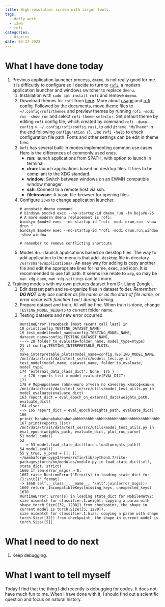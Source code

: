```yaml
---
title: High-resolution screen with larger fonts.
tags:
  - daily work
  - i3wm
  - rofi
categories:
  - diaries
date: 04-17-2023
---
```

# What I have done today

1. Previous application launcher process, `dmenu`, is not really good for me. It is difficultly to configure so I decide to turn to [`rofi`](https://github.com/davatorium/rofi), a modern application launcher and windows switcher to replace `dmenu`. 
	1. Installation with `sudo apt install rofi` and remove `dmenu`.
	2. Download themes for `rofi` from [here](https://github.com/newmanls/rofi-themes-collection). More about [usage](https://github.com/davatorium/rofi/wiki/Themes) and [rofi config](https://github.com/davatorium/rofi/blob/next/CONFIG.md). Followed by the documents, move theme files to `~/.config/rofi/themes` and preview themes by running `rofi -modi run -show run` and select `rofi-theme-selector`. Set default theme by editing `rofi` config file, which created by command `rofi -dump-config > ~/.config/rofi/config.rasi`, to add `@theme "MyTheme"` in the end following `configuration {}`. Use `rofi -help`  to check configuration file path. Fonts and other settings can be edit in theme files.
	3. `Rofi` has several built-in modes implementing common use cases. Here is the differences of commonly used ones.
		-   **run**: launch applications from $PATH, with option to launch in terminal.
		-   **drun**: launch applications based on desktop files. It tries to be compliant to the XDG standard.
		-   **window**: Switch between windows on an EWMH compatible window manager.
		-   **ssh**: Connect to a remote host via ssh.
		-   **filebrowser**: A basic file-browser for opening files.
	4. Configure `i3wm` to change application launcher.
		```
		# annotate dmenu command
		# bindsym $mod+d exec --no-startup-id dmenu_run -fn DejaVu-25 
		# A more modern dmenu replacement is rofi:
		bindsym $mod+d exec --no-startup-id "rofi -modi drun,run -show drun "
		bindsym $mod+w exec --no-startup-id "rofi -modi drun,run,window -show window 

		# remember to remove conflicting shortcuts
		```
	5. Modes `drun` launch applications based on desktop files. The way to add application to the menu is that add `.desktop` file in directory `/usr/share/applications/`. An easy way for adding is copy another file and edit the appropriate lines for name, exec, and icon. It is recommended to use full path. It seems like relate to `xdg`, so may be `man xdg-open`, `man xdg-settings` can tell more.
2. Training models with my own pictures dataset from Dr. Liang Zonglei. 
	1. Edit dataset path and re-organize files in dataset folder. *Remember: **DO NOT** only use number as file name or as the start of file name, or error occur with function `len()` during training.* 
	2. Prepare dataset and train. All will be fine. When train is done, change `TESTING_MODEL_WEIGHTS` to current folder name.
	3. Testing datasets and new error occurred.
		```
		RuntimeError Traceback (most recent call last) in 
		18 print(config.TESTING_DATASET_NAME) 
		19 test_model(model_name=config.TESTING_MODEL_NAME, dataset_name=config.TESTING_DATASET_NAME, 
		---> 20 folder_to_evaluate=folder_name, model_type=mtype) 
		21 if config.TESTING_INTERPRETABLE_PLOTS:
		22 make_interpretable_plots(model_name=config.TESTING_MODEL_NAME, 
		/mnt/data/trait/data/test_se/src/models_test.py in test_model(model_name, dataset_name, folder_to_evaluate, model_type) 
		174 'external_data_class_dict': None, 175 } 
		--> 176 reports_list = model_evaluate(EVAL_DICT) 
		177 
		178 # Формирование табличного отчета по качеству классфикации 
		/mnt/data/trait/data/test_se/src/utils/model_test_utils.py in model_evaluate(evaluate_dict) 
		163 report_dict = eval_epoch_on_external_data(weights_path, evaluate_dict) 
		164 else: 
		--> 165 report_dict = eval_epoch(weights_path, evaluate_dict) 
		166 print('hahahahahahahahahahhhhhhhhhhhhhhhhhhhhhhhhhhhhhhhhhhhhhhhhhhhhhhhhhhhhhhhhhhhhhhhhhhhh') 
		167 print(reports_list)
		/mnt/data/trait/data/test_se/src/utils/model_test_utils.py in eval_epoch(weights_path, evaluate_dict, plot_roc_curve) 
		51 model.cuda() 
		52 
		---> 53 model.load_state_dict(torch.load(weights_path)) 
		54 model.eval() 
		55 y_true, y_pred = [], [] 
		~/mambaforge-pypy3/envs/rsfin/lib/python3.7/site-packages/torch/nn/modules/module.py in load_state_dict(self, state_dict, strict) 
		1666 if len(error_msgs) > 0: 
		1667 raise RuntimeError('Error(s) in loading state_dict for {}:\n\t{}'.format( 
		-> 1668 self.__class__.__name__, "\n\t".join(error_msgs))) 
		1669 return _IncompatibleKeys(missing_keys, unexpected_keys) 
		1670 
		RuntimeError: Error(s) in loading state_dict for MobileNetV2: 
		size mismatch for classifier.1.weight: copying a param with shape torch.Size([32, 1280]) from checkpoint, the shape in current model is torch.Size([5, 1280]). 
		size mismatch for classifier.1.bias: copying a param with shape torch.Size([32]) from checkpoint, the shape in current model is torch.Size([5]).
		```

# What I need to do next

1. Keep debugging. 

# What I want to tell myself
Today I find that the thing I did recently is debugging for codes. It does not have much  fun to me. When I have done with it, I should find out a scientific question and focus on natural history.